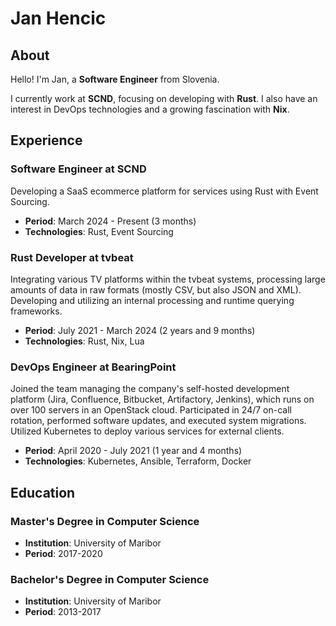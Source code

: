 Jan Hencic
==========

## About

Hello! I'm Jan, a **Software Engineer** from Slovenia. 

I currently work at **SCND**, focusing on developing with **Rust**. 
I also have an interest in DevOps technologies and a growing fascination with **Nix**.

## Experience

### Software Engineer at SCND

Developing a SaaS ecommerce platform for services using Rust with Event Sourcing.

- **Period**: March 2024 - Present (3 months)
- **Technologies**: Rust, Event Sourcing

### Rust Developer at tvbeat

Integrating various TV platforms within the tvbeat systems, processing large amounts of data in raw formats (mostly CSV, but also JSON and XML). 
Developing and utilizing an internal processing and runtime querying frameworks.

- **Period**: July 2021 - March 2024 (2 years and 9 months)
- **Technologies**: Rust, Nix, Lua

### DevOps Engineer at BearingPoint

Joined the team managing the company's self-hosted development platform (Jira, Confluence, Bitbucket, Artifactory, Jenkins), 
which runs on over 100 servers in an OpenStack cloud. Participated in 24/7 on-call rotation, performed software updates, 
and executed system migrations. Utilized Kubernetes to deploy various services for external clients.

- **Period**: April 2020 - July 2021 (1 year and 4 months)
- **Technologies**: Kubernetes, Ansible, Terraform, Docker

## Education

### Master's Degree in Computer Science
- **Institution**: University of Maribor
- **Period**: 2017-2020

### Bachelor's Degree in Computer Science
- **Institution**: University of Maribor
- **Period**: 2013-2017

